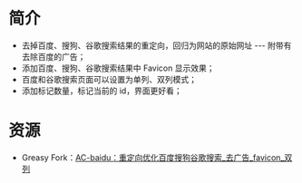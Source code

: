 # 简介

* 去掉百度、搜狗、谷歌搜索结果的重定向，回归为网站的原始网址 --- 附带有去除百度的广告；
* 添加百度、搜狗、谷歌搜索结果中 Favicon 显示效果；
* 百度和谷歌搜索页面可以设置为单列、双列模式；
* 添加标记数量，标记当前的 id，界面更好看；

# 资源

* Greasy Fork：[AC-baidu：重定向优化百度搜狗谷歌搜索_去广告_favicon_双列](https://greasyfork.org/zh-CN/scripts/14178-ac-baidu-%E9%87%8D%E5%AE%9A%E5%90%91%E4%BC%98%E5%8C%96%E7%99%BE%E5%BA%A6%E6%90%9C%E7%8B%97%E8%B0%B7%E6%AD%8C%E6%90%9C%E7%B4%A2-%E5%8E%BB%E5%B9%BF%E5%91%8A-favicon-%E5%8F%8C%E5%88%97)
